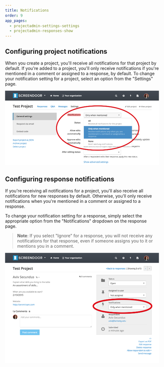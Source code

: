 ```yaml
---
title: Notifications
order: 9
app_pages:
  - projectadmin-settings-settings
  - projectadmin-responses-show
---
```


## Configuring project notifications

When you create a project, you'll receive all notifications for that project by default. If you're added to a project, you'll only receive notifications if you're mentioned in a comment or assigned to a response, by default. To change your notification setting for a project, select an option from the "Settings" page.

![project notification level](../images/project_notification_level.png)

## Configuring response notifications

If you're receiving all notifications for a project, you'll also receive all notifications for new responses by default. Otherwise, you'll only receive notifications when you're mentioned in a comment or assigned to a response.

To change your notification setting for a response, simply select the appropriate option from the "Notifications" dropdown on the response page.

> **Note**: If you select "Ignore" for a response, you will not receive any notifications for that response, even if someone assigns you to it or mentions you in a comment.

![response notification level](../images/response_notification_level.png)

